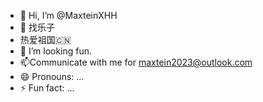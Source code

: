 - 👋 Hi, I’m @MaxteinXHH
- 👀 找乐子
- 热爱祖国🇨🇳
- 💞️ I’m looking fun.
- 📫Communicate with me for maxtein2023@outlook.com
- 😄 Pronouns: ...
- ⚡ Fun fact: ...

<!---
MaxteinXHH/MaxteinXHH is a ✨ special ✨ repository because its `README.md` (this file) appears on your GitHub profile.
You can click the Preview link to take a look at your changes.
--->
